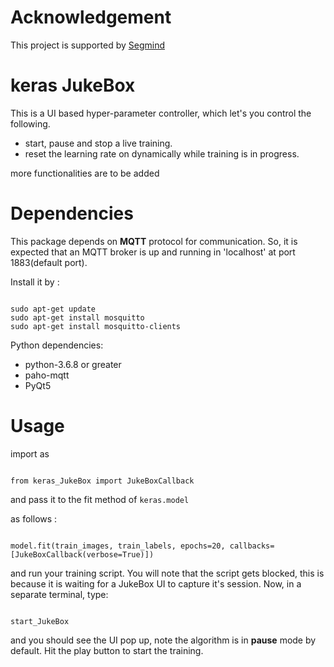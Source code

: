 # Acknowledgement
  
This project is supported by [Segmind](https://segmind.com)

# keras JukeBox

This is a UI based hyper-parameter controller, which let's you control the following.

* start, pause and stop a live training.
* reset the learning rate on dynamically while training is in progress.

more functionalities are to be added

# Dependencies

This package depends on **MQTT** protocol for communication. So, it is expected that an MQTT broker is up and running in 'localhost' at port 1883(default port).

Install it by :

```

sudo apt-get update
sudo apt-get install mosquitto
sudo apt-get install mosquitto-clients

```

Python dependencies:

* python-3.6.8 or greater
* paho-mqtt
* PyQt5

# Usage

import as 

```

from keras_JukeBox import JukeBoxCallback

```

and pass it to the fit method of `keras.model`

as follows :

```

model.fit(train_images, train_labels, epochs=20, callbacks=[JukeBoxCallback(verbose=True)])

```

and run your training script. You will note that the script gets blocked, this is because it is waiting for a JukeBox UI to capture it's session. 
Now, in a separate terminal, type:

```

start_JukeBox

```

and you should see the UI pop up, note the algorithm is in **pause** mode by default. Hit the play button to start the training.